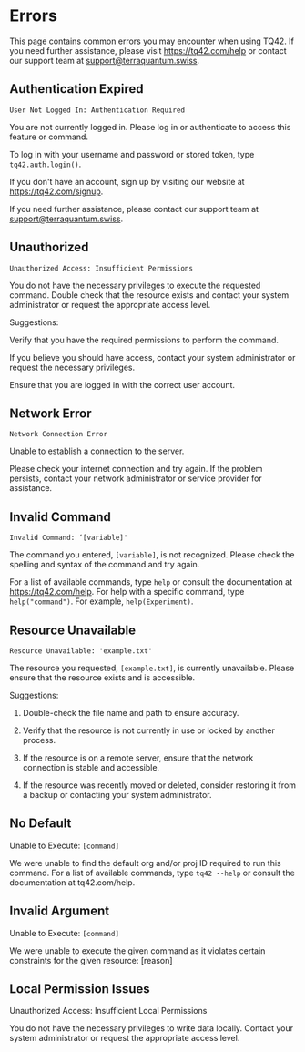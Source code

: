 # Errors
This page contains common errors you may encounter when using TQ42. If you need further assistance, please visit https://tq42.com/help or contact our support team at support@terraquantum.swiss.

## Authentication Expired
`User Not Logged In: Authentication Required`

You are not currently logged in. Please log in or authenticate to access this feature or command.

To log in with your username and password or stored token, type `tq42.auth.login()`.

If you don't have an account, sign up by visiting our website at https://tq42.com/signup.

If you need further assistance, please contact our support team at support@terraquantum.swiss.

## Unauthorized

`Unauthorized Access: Insufficient Permissions`

You do not have the necessary privileges to execute the requested command. Double check that the resource exists and contact your system administrator or request the appropriate access level.

Suggestions:

Verify that you have the required permissions to perform the command.

If you believe you should have access, contact your system administrator or request the necessary privileges.

Ensure that you are logged in with the correct user account.

## Network Error

`Network Connection Error`

Unable to establish a connection to the server.

Please check your internet connection and try again. If the problem persists, contact your network administrator or service provider for assistance.

## Invalid Command

`Invalid Command: ‘[variable]'`

The command you entered, `[variable]`, is not recognized. Please check the spelling and syntax of the command and try again.

For a list of available commands, type `help` or consult the documentation at https://tq42.com/help. For help with a specific command, type `help("command")`. For example, `help(Experiment)`.

## Resource Unavailable

`Resource Unavailable: 'example.txt'`

The resource you requested, `[example.txt]`, is currently unavailable. Please ensure that the resource exists and is accessible.

Suggestions:

1. Double-check the file name and path to ensure accuracy.

2. Verify that the resource is not currently in use or locked by another process.

3. If the resource is on a remote server, ensure that the network connection is stable and accessible.

4. If the resource was recently moved or deleted, consider restoring it from a backup or contacting your system administrator.

## No Default

Unable to Execute: `[command]`

We were unable to find the default org and/or proj ID required to run this command.
For a list of available commands, type `tq42 --help` or consult the documentation at tq42.com/help.

## Invalid Argument

Unable to Execute: `[command]`

We were unable to execute the given command as it violates certain constraints for the given resource:
[reason]

## Local Permission Issues

Unauthorized Access: Insufficient Local Permissions

You do not have the necessary privileges to write data locally.
Contact your system administrator or request the appropriate access level.
